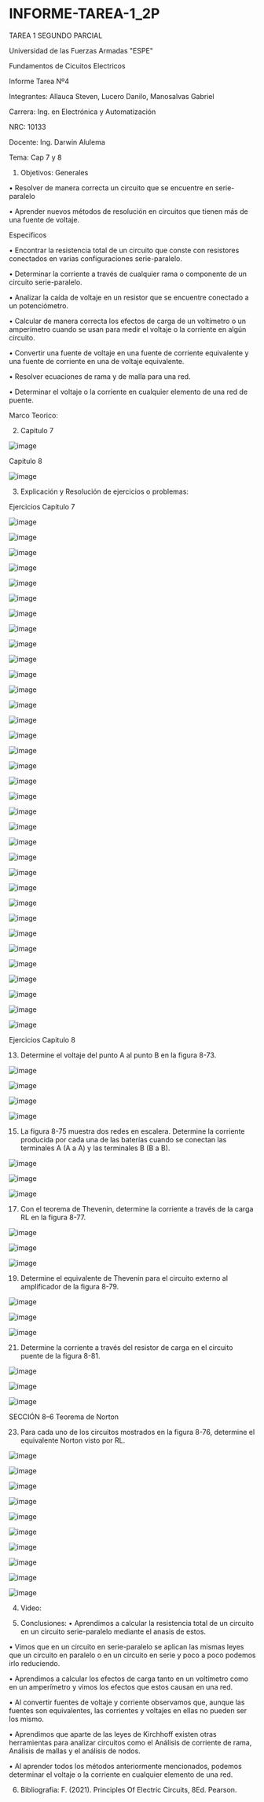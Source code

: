 # INFORME-TAREA-1_2P
TAREA 1 SEGUNDO PARCIAL

Universidad de las Fuerzas Armadas "ESPE"

Fundamentos de Cicuitos Electricos

Informe Tarea Nº4

Integrantes: Allauca Steven, Lucero Danilo, Manosalvas Gabriel

Carrera: Ing. en Electrónica y Automatización

NRC: 10133

Docente: Ing. Darwin Alulema

Tema: Cap 7 y 8

1. Objetivos:
Generales

• Resolver de manera correcta un circuito que se encuentre en serie-paralelo

• Aprender nuevos métodos de resolución en circuitos que tienen más de una fuente de voltaje.

Especificos

• Encontrar la resistencia total de un circuito que conste con resistores conectados en varias configuraciones serie-paralelo.

• Determinar la corriente a través de cualquier rama o componente de un circuito serie-paralelo.

• Analizar la caída de voltaje en un resistor que se encuentre conectado a un potenciómetro.

• Calcular de manera correcta los efectos de carga de un voltímetro o un amperímetro cuando se usan para medir el voltaje o la corriente en algún circuito.

• Convertir una fuente de voltaje en una fuente de corriente equivalente y una fuente de corriente en una de voltaje equivalente.

• Resolver ecuaciones de rama y de malla para una red.

• Determinar el voltaje o la corriente en cualquier elemento de una red de puente.

Marco Teorico:

2. Capitulo 7

![image](https://user-images.githubusercontent.com/93210648/146937617-5cfc3b70-d342-46ac-8a3a-c57bc8a72596.png)

Capitulo 8

![image](https://user-images.githubusercontent.com/93210648/146937667-fa1453cd-fc5e-4423-a6e6-8933171d8014.png)

3. Explicación y Resolución de ejercicios o problemas:

Ejercicios Capitulo 7

![image](https://user-images.githubusercontent.com/93210648/146953865-395417a6-7ae3-4cbe-8077-7287aaaa50ce.png)

![image](https://user-images.githubusercontent.com/93210648/146953902-f47f1703-7ccb-4656-8c3c-907379f8f3c2.png)

![image](https://user-images.githubusercontent.com/93210648/146953939-66f04d05-c232-4380-a236-392b5bac9a43.png)

![image](https://user-images.githubusercontent.com/93210648/146953976-b04af3fd-f82b-4584-b5cc-571cbbf4827c.png)

![image](https://user-images.githubusercontent.com/93210648/146954171-267a2385-8321-452f-a95c-b0ecb579e7f9.png)

![image](https://user-images.githubusercontent.com/93210648/146954216-d9229d2d-8ff6-43b5-bad0-a07356ddc7ea.png)

![image](https://user-images.githubusercontent.com/93210648/146954250-b66edb7b-9e74-4ad2-9dea-ecbe980e9ce1.png)

![image](https://user-images.githubusercontent.com/93210648/146954284-9a593d37-f9d0-41fa-a48a-1ecc5aa8faa4.png)

![image](https://user-images.githubusercontent.com/93210648/146954332-6d3bcdf2-4711-4191-aed7-3b2318a5221a.png)

![image](https://user-images.githubusercontent.com/93210648/146954368-0801b3a1-1087-4dde-aae7-612ac9ece045.png)


![image](https://user-images.githubusercontent.com/93210648/146937783-77536bec-dfe5-4edb-8164-758e5f95c21e.png)

![image](https://user-images.githubusercontent.com/93210648/146937818-7f89dde8-b8c5-4802-851e-371492b7336f.png)

![image](https://user-images.githubusercontent.com/93210648/146938029-a147e6fc-33ee-49ac-9168-d35742d2484f.png)

![image](https://user-images.githubusercontent.com/93210648/146938065-07b1db33-0021-4eb9-adb7-f3208cbd6b60.png)

![image](https://user-images.githubusercontent.com/93210648/146938718-bab59f0c-68c5-4436-925e-778160b7aede.png)

![image](https://user-images.githubusercontent.com/93210648/146938805-8fec0729-fc0b-4c3e-a8b3-dd843a8261e4.png)

![image](https://user-images.githubusercontent.com/93210648/146938838-37bd248c-de05-461e-bc47-a2f78200d8ae.png)

![image](https://user-images.githubusercontent.com/93210648/146938913-a47c755c-f5ed-4d3c-94c5-01d0e839b9ec.png)

![image](https://user-images.githubusercontent.com/93210648/146938949-d40743a6-3ef7-4cf3-a93f-4c2f048f03b6.png)

![image](https://user-images.githubusercontent.com/93210648/146939004-e89b12e8-8949-4baa-b10f-d97b721aeefd.png)

![image](https://user-images.githubusercontent.com/93210648/146939064-b62721b9-2d49-4510-b1e5-7c62564531b8.png)

![image](https://user-images.githubusercontent.com/93210648/146939099-99f9ceed-1526-45c5-a4bf-303dbf87fde4.png)

![image](https://user-images.githubusercontent.com/93210648/146939136-c2453d85-46f1-4fc6-ab0a-b7bb636f58c8.png)

![image](https://user-images.githubusercontent.com/93210648/146939161-4193a922-6a69-4a6e-b623-76a9ede7743e.png)

![image](https://user-images.githubusercontent.com/93210648/146939188-2203ed75-9024-46e7-a85e-6bc5481d7217.png)

![image](https://user-images.githubusercontent.com/93210648/146939224-4231432e-446b-488f-8776-a17d1b4cd73c.png)

![image](https://user-images.githubusercontent.com/93210648/146939472-bb4d8367-62f7-4bba-8518-322e2c120947.png)

![image](https://user-images.githubusercontent.com/93210648/146939520-02305c35-d56a-420e-80f5-c2cc455a241c.png)

![image](https://user-images.githubusercontent.com/93210648/146939546-6489e414-a50b-4285-87a8-3fccd6be0c6d.png)

![image](https://user-images.githubusercontent.com/93210648/146939643-b8393afd-13d0-4e6f-bffb-d80338fca8fa.png)

![image](https://user-images.githubusercontent.com/93210648/146939788-59ebe136-dbe1-40aa-8e94-e2b97fdda996.png)

![image](https://user-images.githubusercontent.com/93210648/146939828-cd4a5c6e-6557-44a8-83f6-eba6abc28f08.png)

![image](https://user-images.githubusercontent.com/93210648/146939859-bb2ade66-8ced-4e7d-ba06-de2732535ef7.png)

![image](https://user-images.githubusercontent.com/93210648/146939887-7336a95a-d42c-4ffd-9348-443086898347.png)

Ejercicios Capitulo 8

13.  Determine el voltaje del punto A al punto B en la figura 8-73.

![image](https://user-images.githubusercontent.com/93210648/146943419-1703cc40-1205-43a2-85ec-d532df5e0997.png)

![image](https://user-images.githubusercontent.com/93210648/146945325-349fd03b-d091-405c-a2f7-05422b8313e9.png)

![image](https://user-images.githubusercontent.com/93210648/146945594-36a276a0-2772-45e0-b13b-388fb428abb9.png)

![image](https://user-images.githubusercontent.com/93210648/146945774-cffd5175-6f74-428c-81bf-eb00af00a690.png)

15. La figura 8-75 muestra dos redes en escalera. Determine la corriente producida por cada una de las baterías cuando se conectan las terminales A (A a A) y las terminales B (B a B).

![image](https://user-images.githubusercontent.com/93210648/146946232-551201a8-3502-49d8-812b-3e0901e036eb.png)

![image](https://user-images.githubusercontent.com/93210648/146946491-0e50f89a-fe95-47e0-a374-fe7331193a34.png)

![image](https://user-images.githubusercontent.com/93210648/146947857-54abe2db-def2-484e-b029-c61534a73a59.png)

17. Con el teorema de Thevenin, determine la corriente a través de la carga RL en la figura 8-77.

![image](https://user-images.githubusercontent.com/93210648/146948788-94d73c28-01b7-4b89-b2cc-88e3346e9f06.png)

![image](https://user-images.githubusercontent.com/93210648/146949540-86258a8b-15f3-4b1d-bbb9-d31e5f12298f.png)

![image](https://user-images.githubusercontent.com/93210648/146949673-aac47fad-bcd2-4724-aa36-366a18f0a1fd.png)

19. Determine el equivalente de Thevenin para el circuito externo al amplificador de la figura 8-79.

![image](https://user-images.githubusercontent.com/93210648/146950066-490bb5aa-d1cd-4552-bad2-d9d1ff6b98cc.png)

![image](https://user-images.githubusercontent.com/93210648/146950444-4ba30537-327f-4d67-b2a9-4d59aea45449.png)

![image](https://user-images.githubusercontent.com/93210648/146950576-5b802370-866f-415b-885c-72ee8e3ddfac.png)

21. Determine la corriente a través del resistor de carga en el circuito puente de la figura 8-81.

![image](https://user-images.githubusercontent.com/93210648/146950880-74b8b667-001a-4735-8e72-1e784aa4fa07.png)

![image](https://user-images.githubusercontent.com/93210648/146951262-ead3c34e-2331-4cc3-9ccf-9dbb85509f52.png)

![image](https://user-images.githubusercontent.com/93210648/146951419-c2a46f9e-b675-4ab1-bbe9-eddec87bbdaf.png)

SECCIÓN 8–6 Teorema de Norton

23. Para cada uno de los circuitos mostrados en la figura 8-76, determine el equivalente Norton visto por RL.

![image](https://user-images.githubusercontent.com/93210648/146951989-d4833f02-f377-4d12-bcf0-cc8ff419e6d3.png)

![image](https://user-images.githubusercontent.com/93210648/146952437-2cae6915-2827-4371-801d-5fdd46612091.png)




![image](https://user-images.githubusercontent.com/93210648/146939947-7ecd2822-f9c6-42dc-8f07-46aa3c2a6c25.png)

![image](https://user-images.githubusercontent.com/93210648/146939987-294e346f-bff8-4d5d-8068-f5efcac094ce.png)

![image](https://user-images.githubusercontent.com/93210648/146940011-1aab9200-e857-457c-bde8-2b45bc5283d4.png)

![image](https://user-images.githubusercontent.com/93210648/146940031-d7a2337e-64f5-4255-b857-11e3b1ef111e.png)

![image](https://user-images.githubusercontent.com/93210648/146940085-71d389cd-f535-47be-b97d-97de555c82ac.png)

![image](https://user-images.githubusercontent.com/93210648/146940106-a6b2e4fb-d2d4-4d23-a543-43835d94db3d.png)

![image](https://user-images.githubusercontent.com/93210648/146940147-2701c6bd-a3a0-4242-b2e3-323d16127f2a.png)

![image](https://user-images.githubusercontent.com/93210648/146940175-1eb1835a-38a4-4a30-a527-8ab59b3cfd04.png)

4. Video:


5. Conclusiones: • Aprendimos a calcular la resistencia total de un circuito en un circuito serie-paralelo mediante el anasis de estos.

• Vimos que en un circuito en serie-paralelo se aplican las mismas leyes que un circuito en paralelo o en un circuito en serie y poco a poco podemos irlo reduciendo.

• Aprendimos a calcular los efectos de carga tanto en un voltímetro como en un amperímetro y vimos los efectos que estos causan en una red.

• Al convertir fuentes de voltaje y corriente observamos que, aunque las fuentes son equivalentes, las corrientes y voltajes en ellas no pueden ser los mismo.

• Aprendimos que aparte de las leyes de Kirchhoff existen otras herramientas para analizar circuitos como el Análisis de corriente de rama, Análisis de mallas y el análisis de nodos.

• Al aprender todos los métodos anteriormente mencionados, podemos determinar el voltaje o la corriente en cualquier elemento de una red.

6. Bibliografia:
F. (2021). Principles Of Electric Circuits, 8Ed. Pearson.
